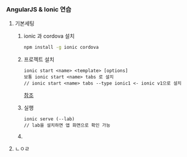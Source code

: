 ### AngularJS & Ionic 연습

1. 기본세팅

   1. ionic 과 cordova 설치

      ```bash
      npm install -g ionic cordova
      ```

   2. 프로젝트 설치

      ```shell
      ionic start <name> <template> [options]
      보통 ionic start <name> tabs 로 설치
      // ionic start <name> tabs --type ionic1 <- ionic v1으로 설치
      ```

      [참조](https://ionicframework.com/docs/cli/commands/start)

   3. 실행

      ```shell
      ionic serve (--lab)
      // lab을 설치하면 앱 화면으로 확인 가능 
      ```

      

   4. 

2. ㄴㅇㄹ